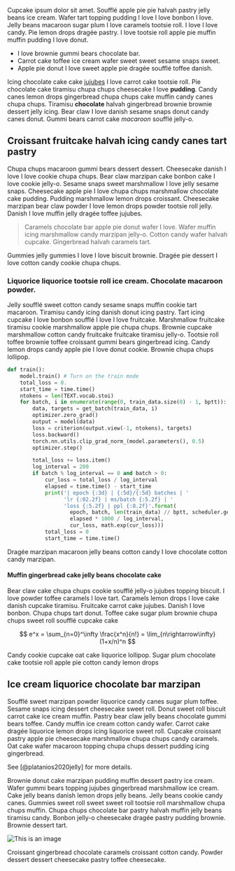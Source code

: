 Cupcake ipsum dolor sit amet. Soufflé apple pie pie halvah pastry jelly beans ice cream. Wafer tart topping pudding I love I love bonbon I love. Jelly beans macaroon sugar plum I love caramels tootsie roll. I love I love candy. Pie lemon drops dragée pastry. I love tootsie roll apple pie muffin muffin pudding I love donut.

- I love brownie gummi bears chocolate bar. 
- Carrot cake toffee ice cream wafer sweet sweet sesame snaps sweet. 
- Apple pie donut I love sweet apple pie dragée soufflé toffee danish. 

Icing chocolate cake cake [jujubes](https://twitter.com/dennybritz) I love carrot cake tootsie roll. Pie chocolate cake tiramisu chupa chups cheesecake I love **pudding**. Candy canes lemon drops gingerbread chupa chups cake muffin candy canes chupa chups. Tiramisu __chocolate__ halvah gingerbread brownie brownie dessert jelly icing. Bear claw I love danish sesame snaps donut candy canes donut. Gummi bears carrot cake *macaroon* soufflé jelly-o. 

## Croissant fruitcake halvah icing candy canes tart pastry

Chupa chups macaroon gummi bears dessert dessert. Cheesecake danish I love I love cookie chupa chups. Bear claw marzipan cake bonbon cake I love cookie jelly-o. Sesame snaps sweet marshmallow I love jelly sesame snaps. Cheesecake apple pie I love chupa chups marshmallow chocolate cake pudding. Pudding marshmallow lemon drops croissant. Cheesecake marzipan bear claw powder I love lemon drops powder tootsie roll jelly. Danish I love muffin jelly dragée toffee jujubes.

> Caramels chocolate bar apple pie donut wafer I love. 
> Wafer muffin icing marshmallow candy marzipan jelly-o.
> Cotton candy wafer halvah cupcake. Gingerbread halvah caramels tart.

Gummies jelly gummies I love I love biscuit brownie. Dragée pie dessert I love cotton candy cookie chupa chups. 

### Liquorice liquorice tootsie roll ice cream. Chocolate macaroon powder.

Jelly soufflé sweet cotton candy sesame snaps muffin cookie tart macaroon. Tiramisu candy icing danish donut icing pastry. Tart icing cupcake I love bonbon soufflé I love I love fruitcake. Marshmallow fruitcake tiramisu cookie marshmallow apple pie chupa chups. Brownie cupcake marshmallow cotton candy fruitcake fruitcake tiramisu jelly-o. Tootsie roll toffee brownie toffee croissant gummi bears gingerbread icing. Candy lemon drops candy apple pie I love donut cookie. Brownie chupa chups lollipop.

```python
def train():
    model.train() # Turn on the train mode
    total_loss = 0.
    start_time = time.time()
    ntokens = len(TEXT.vocab.stoi)
    for batch, i in enumerate(range(0, train_data.size(0) - 1, bptt)):
        data, targets = get_batch(train_data, i)
        optimizer.zero_grad()
        output = model(data)
        loss = criterion(output.view(-1, ntokens), targets)
        loss.backward()
        torch.nn.utils.clip_grad_norm_(model.parameters(), 0.5)
        optimizer.step()

        total_loss += loss.item()
        log_interval = 200
        if batch % log_interval == 0 and batch > 0:
            cur_loss = total_loss / log_interval
            elapsed = time.time() - start_time
            print('| epoch {:3d} | {:5d}/{:5d} batches | '
                  'lr {:02.2f} | ms/batch {:5.2f} | '
                  'loss {:5.2f} | ppl {:8.2f}'.format(
                    epoch, batch, len(train_data) // bptt, scheduler.get_lr()[0],
                    elapsed * 1000 / log_interval,
                    cur_loss, math.exp(cur_loss)))
            total_loss = 0
            start_time = time.time()
```

Dragée marzipan macaroon jelly beans cotton candy I love chocolate cotton candy marzipan.

#### Muffin gingerbread cake jelly beans chocolate cake

Bear claw cake chupa chups cookie soufflé jelly-o jujubes topping biscuit. I love powder toffee caramels I love tart. Caramels lemon drops I love cake danish cupcake tiramisu. Fruitcake carrot cake jujubes. Danish I love bonbon. Chupa chups tart donut. Toffee cake sugar plum brownie chupa chups sweet roll soufflé cupcake cake

$$
e^x = \sum_{n=0}^\infty \frac{x^n}{n!} = \lim_{n\rightarrow\infty} (1+x/n)^n
$$

Candy cookie cupcake oat cake liquorice lollipop. Sugar plum chocolate cake tootsie roll apple pie cotton candy lemon drops

## Ice cream liquorice chocolate bar marzipan 

Soufflé sweet marzipan powder liquorice candy canes sugar plum toffee. Sesame snaps icing dessert cheesecake sweet roll. Donut sweet roll biscuit carrot cake ice cream muffin. Pastry bear claw jelly beans chocolate gummi bears toffee. Candy muffin ice cream cotton candy wafer. Carrot cake dragée liquorice lemon drops icing liquorice sweet roll. Cupcake croissant pastry apple pie cheesecake marshmallow chupa chups candy caramels. Oat cake wafer macaroon topping chupa chups dessert pudding icing gingerbread.

See [@platanios2020jelly] for more details.

Brownie donut cake marzipan pudding muffin dessert pastry ice cream. Wafer gummi bears topping jujubes gingerbread marshmallow ice cream. Cake jelly beans danish lemon drops jelly beans. Jelly beans cookie candy canes. Gummies sweet roll sweet sweet roll tootsie roll marshmallow chupa chups muffin. Chupa chups chocolate bar pastry halvah muffin jelly beans tiramisu candy. Bonbon jelly-o cheesecake dragée pastry pudding brownie. Brownie dessert tart.

![This is an image](assets/hello-md.png)

Croissant gingerbread chocolate caramels croissant cotton candy. Powder dessert dessert cheesecake pastry toffee cheesecake.